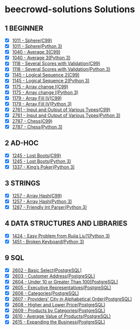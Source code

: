 # beecrowd-solutions Solutions

## 1 BEGINNER

- [x] [1011 - Sphere(C99)](https://github.com/renansilva15/beecrowd-solutions/blob/master/1-iniciante/1011.c)
- [x] [1011 - Sphere(Python 3)](https://github.com/renansilva15/beecrowd-solutions/blob/master/1-iniciante/1011.py)
- [x] [1040 - Average 3(C99)](https://github.com/renansilva15/beecrowd-solutions/blob/master/1-iniciante/1040.c)
- [x] [1040 - Average 3(Python 3)](https://github.com/renansilva15/beecrowd-solutions/blob/master/1-iniciante/1040.py)
- [x] [1118 - Several Scores with Validation(C99)](https://github.com/renansilva15/beecrowd-solutions/blob/master/1-iniciante/1118.c)
- [x] [1118 - Several Scores with Validation(Python 3)](https://github.com/renansilva15/beecrowd-solutions/blob/master/1-iniciante/1118.py)
- [x] [1145 - Logical Sequence 2(C99)](https://github.com/renansilva15/beecrowd-solutions/blob/master/1-iniciante/1145.c)
- [x] [1145 - Logical Sequence 2(Python 3)](https://github.com/renansilva15/beecrowd-solutions/blob/master/1-iniciante/1145.py)
- [x] [1175 - Array change I(C99)](https://github.com/renansilva15/beecrowd-solutions/blob/master/1-iniciante/1175.c)
- [x] [1175 - Array change I(Python 3)](https://github.com/renansilva15/beecrowd-solutions/blob/master/1-iniciante/1175.py)
- [x] [1179 - Array Fill IV(C99)](https://github.com/renansilva15/beecrowd-solutions/blob/master/1-iniciante/1179.c)
- [x] [1179 - Array Fill IV(Python 3)](https://github.com/renansilva15/beecrowd-solutions/blob/master/1-iniciante/1179.py)
- [x] [2761 - Input and Output of Various Types(C99)](https://github.com/renansilva15/beecrowd-solutions/blob/master/1-iniciante/2761.c)
- [x] [2761 - Input and Output of Various Types(Python 3)](https://github.com/renansilva15/beecrowd-solutions/blob/master/1-iniciante/2761.py)
- [x] [2787 - Chess(C99)](https://github.com/renansilva15/beecrowd-solutions/blob/master/1-iniciante/2787.c)
- [x] [2787 - Chess(Python 3)](https://github.com/renansilva15/beecrowd-solutions/blob/master/1-iniciante/2787.py)

## 2 AD-HOC

- [x] [1245 - Lost Boots(C99)](https://github.com/renansilva15/beecrowd-solutions/blob/master/1-iniciante/1245.c)
- [x] [1245 - Lost Boots(Python 3)](https://github.com/renansilva15/beecrowd-solutions/blob/master/1-iniciante/1245.py)
- [x] [1337 - King’s Poker(Python 3)](https://github.com/renansilva15/beecrowd-solutions/blob/master/1-iniciante/1337.py)

## 3 STRINGS

- [x] [1257 - Array Hash(C99)](https://github.com/renansilva15/beecrowd-solutions/blob/master/1-iniciante/1257.c)
- [x] [1257 - Array Hash(Python 3)](https://github.com/renansilva15/beecrowd-solutions/blob/master/1-iniciante/1257.py)
- [x] [1287 - Friendly Int Parser(Python 3)](https://github.com/renansilva15/beecrowd-solutions/blob/master/1-iniciante/1287.py)

## 4 DATA STRUCTURES AND LIBRARIES

- [x] [1424 - Easy Problem from Rujia Liu?(Python 3)](https://github.com/renansilva15/beecrowd-solutions/blob/master/1-iniciante/1424.py)
- [x] [1451 - Broken Keyboard(Python 3)](https://github.com/renansilva15/beecrowd-solutions/blob/master/1-iniciante/1451.py)

## 9 SQL

- [x] [2602 - Basic Select(PostgreSQL)](https://github.com/renansilva15/beecrowd-solutions/blob/master/1-iniciante/2602.sql)
- [x] [2603 - Customer Address(PostgreSQL)](https://github.com/renansilva15/beecrowd-solutions/blob/master/1-iniciante/2603.sql)
- [x] [2604 - Under 10 or Greater Than 100(PostgreSQL)](https://github.com/renansilva15/beecrowd-solutions/blob/master/1-iniciante/2604.sql)
- [x] [2605 - Executive Representatives(PostgreSQL)](https://github.com/renansilva15/beecrowd-solutions/blob/master/1-iniciante/2605.sql)
- [x] [2606 - Categories(PostgreSQL)](https://github.com/renansilva15/beecrowd-solutions/blob/master/1-iniciante/2606.sql)
- [x] [2607 - Providers' City in Alphabetical Order(PostgreSQL)](https://github.com/renansilva15/beecrowd-solutions/blob/master/1-iniciante/2607.sql)
- [x] [2608 - Higher and Lower Price(PostgreSQL)](https://github.com/renansilva15/beecrowd-solutions/blob/master/1-iniciante/2608.sql)
- [x] [2609 - Products by Categories(PostgreSQL)](https://github.com/renansilva15/beecrowd-solutions/blob/master/1-iniciante/2609.sql)
- [x] [2610 - Average Value of Products(PostgreSQL)](https://github.com/renansilva15/beecrowd-solutions/blob/master/1-iniciante/2610.sql)
- [x] [2615 - Expanding the Business(PostgreSQL)](https://github.com/renansilva15/beecrowd-solutions/blob/master/1-iniciante/2615.sql)